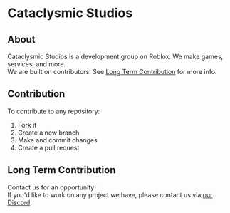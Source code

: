 # Cataclysmic Studios  
  
## About
Cataclysmic Studios is a development group on Roblox. We make games, services, and more.  
We are built on contributors! See [Long Term Contribution](#long-term-contribution) for more info.

## Contribution
To contribute to any repository:
1. Fork it
2. Create a new branch
3. Make and commit changes
4. Create a pull request

## Long Term Contribution
Contact us for an opportunity!  
If you'd like to work on any project we have, please contact us via [our Discord](https://discord.gg/7Up7E66yZZ).
